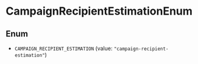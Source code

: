# CampaignRecipientEstimationEnum

## Enum

* `CAMPAIGN_RECIPIENT_ESTIMATION` (value: `"campaign-recipient-estimation"`)
